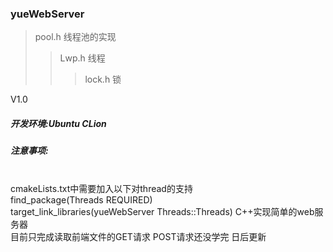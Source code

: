 ### yueWebServer
>pool.h 线程池的实现
>>Lwp.h 线程
>>>lock.h 锁

V1.0 
##### 开发环境:Ubuntu CLion<br>
##### 注意事项:
<br>cmakeLists.txt中需要加入以下对thread的支持<br>find_package(Threads REQUIRED)<br>target_link_libraries(yueWebServer Threads::Threads)
C++实现简单的web服务器<br>目前只完成读取前端文件的GET请求 POST请求还没学完 日后更新
